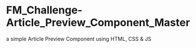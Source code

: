 # FM_Challenge-Article_Preview_Component_Master
a simple Article Preview Component using HTML, CSS &amp; JS
